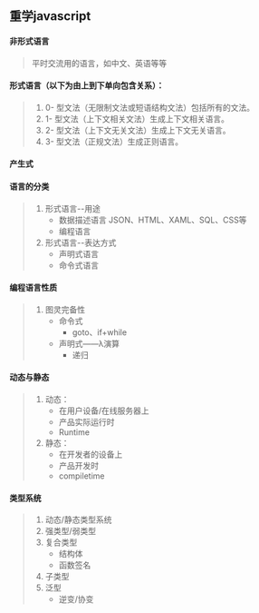 ## 重学javascript
#### 非形式语言
> 平时交流用的语言，如中文、英语等等 
#### 形式语言（以下为由上到下单向包含关系）： 
>1. 0- 型文法（无限制文法或短语结构文法）包括所有的文法。 
>2. 1- 型文法（上下文相关文法）生成上下文相关语言。 
>3. 2- 型文法（上下文无关文法）生成上下文无关语言。 
>4. 3- 型文法（正规文法）生成正则语言。 
#### 产生式 
#### 语言的分类
> 1. 形式语言--用途 
>       * 数据描述语言 JSON、HTML、XAML、SQL、CSS等
>       * 编程语言
> 2. 形式语言--表达方式
>       * 声明式语言
>       * 命令式语言
#### 编程语言性质
> 1. 图灵完备性
>       * 命令式
>           + goto、if+while
>       * 声明式——λ演算
>           + 递归
#### 动态与静态
> 1. 动态：
>       * 在用户设备/在线服务器上
>       * 产品实际运行时
>       * Runtime
> 2. 静态：
>       * 在开发者的设备上
>       * 产品开发时
>       * compiletime
#### 类型系统
> 1. 动态/静态类型系统
> 2. 强类型/弱类型
> 3. 复合类型
>       * 结构体
>       * 函数签名
> 4. 子类型
> 5. 泛型
>       * 逆变/协变